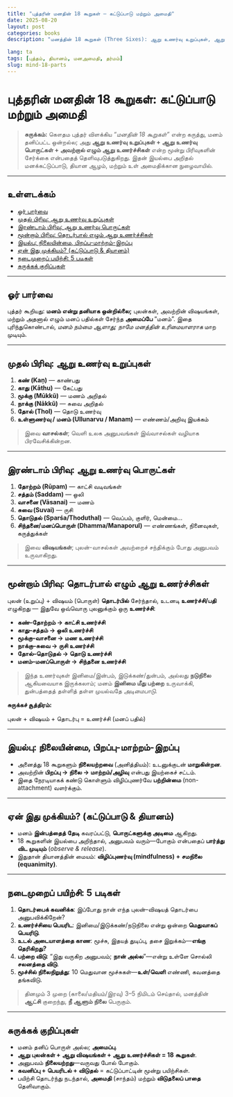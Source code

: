 ```yaml
---
title: "புத்தரின் மனதின் 18 கூறுகள் — கட்டுப்பாடு மற்றும் அமைதி"
date: 2025-08-20
layout: post
categories: books
description: "மனத்தின் 18 கூறுகள் (Three Sixes): ஆறு உணர்வு உறுப்புகள், ஆறு உணர்வு பொருட்கள், மற்றும் அவற்றால் எழும் ஆறு உணர்ச்சிகள் — இவற்றை அறிந்து மனக்கட்டுப்பாடு மற்றும் அமைதியை அடைவது."

lang: ta
tags: [புத்தம், தியானம், மனஅமைதி, தர்மம்]
slug: mind-18-parts
---
```


# புத்தரின் மனதின் 18 கூறுகள்: கட்டுப்பாடு மற்றும் அமைதி

> **சுருக்கம்:** கௌதம புத்தர் விளக்கிய *“மனதின் 18 கூறுகள்”* என்ற கருத்து, மனம் தனிப்பட்ட ஒன்றல்ல; அது **ஆறு உணர்வு உறுப்புகள் + ஆறு உணர்வு பொருட்கள் + அவற்றால் எழும் ஆறு உணர்ச்சிகள்** என்ற மூன்று பிரிவுகளின் சேர்க்கை என்பதைத் தெளிவுபடுத்துகிறது. இதன் இயல்பை அறிதல் மனக்கட்டுப்பாடு, தியான ஆழம், மற்றும் உள் அமைதிக்கான நுழைவாயில்.

---

## உள்ளடக்கம்
- [ஓர் பார்வை](#ஓர்-பார்வை)
- [முதல் பிரிவு: ஆறு உணர்வு உறுப்புகள்](#முதல்-பிரிவு-ஆறு-உணர்வு-உறுப்புகள்)
- [இரண்டாம் பிரிவு: ஆறு உணர்வு பொருட்கள்](#இரண்டாம்-பிரிவு-ஆறு-உணர்வு-பொருட்கள்)
- [மூன்றாம் பிரிவு: தொடர்பால் எழும் ஆறு உணர்ச்சிகள்](#மூன்றாம்-பிரிவு-தொடர்பால்-எழும்-ஆறு-உணர்ச்சிகள்)
- [இயல்பு: நிலையின்மை, பிறப்பு-மாற்றம்-இறப்பு](#இயல்பு-நிலையின்மை-பிறப்பு-மாற்றம்-இறப்பு)
- [ஏன் இது முக்கியம்? (கட்டுப்பாடு & தியானம்)](#ஏன்-இது-முக்கியம்-கட்டுப்பாடு--தியானம்)
- [நடைமுறைப் பயிற்சி: 5 படிகள்](#நடைமுறைப்-பயிற்சி-5-படிகள்)
- [சுருக்கக் குறிப்புகள்](#சுருக்கக்-குறிப்புகள்)

---

## ஓர் பார்வை
புத்தர் கூறியது: **மனம் என்று தனியாக ஒன்றில்லை;** புலன்கள், அவற்றின் விஷயங்கள், மற்றும் அதனால் எழும் மனப் பதில்கள் சேர்ந்த **அமைப்பே** “மனம்”. இதை புரிந்துகொண்டால், *மனம் நம்மை ஆளாது; நாமே மனத்தின் உரிமையாளராக* மாற முடியும்.

---

## முதல் பிரிவு: ஆறு உணர்வு உறுப்புகள்
1. **கண் (Kaṇ)** — காண்பது  
2. **காது (Kāthu)** — கேட்பது  
3. **மூக்கு (Mūkkŭ)** — மணம் அறிதல்  
4. **நாக்கு (Nākkŭ)** — சுவை அறிதல்  
5. **தோல் (Thol)** — தொடு உணர்வு  
6. **உள்ளுணர்வு / மனம் (Ullunarvu / Manam)** — எண்ணம்/அறிவு இயக்கம்

> இவை **வாசல்கள்**; வெளி உலக அனுபவங்கள் இவ்வாசல்கள் வழியாக பிரவேசிக்கின்றன.

---

## இரண்டாம் பிரிவு: ஆறு உணர்வு பொருட்கள்
1. **தோற்றம் (Rūpam)** — காட்சி வடிவங்கள்  
2. **சத்தம் (Saddam)** — ஒலி  
3. **வாசனை (Vāsanai)** — மணம்  
4. **சுவை (Suvai)** — ருசி  
5. **தொடுதல் (Sparśa/Thoduthal)** — வெப்பம், குளிர், மென்மை…  
6. **சிந்தனை/மனப்பொருள் (Dhamma/Manaporul)** — எண்ணங்கள், நினைவுகள், கருத்துக்கள்

> இவை **விஷயங்கள்**; புலன்-வாசல்கள் அவற்றைச் சந்திக்கும் போது அனுபவம் உருவாகிறது.

---

## மூன்றாம் பிரிவு: தொடர்பால் எழும் ஆறு உணர்ச்சிகள்
புலன் (உறுப்பு) + விஷயம் (பொருள்) **தொடர்பில்** சேர்ந்தால், உடனடி **உணர்ச்சி/பதி** எழுகிறது — இதுவே ஒவ்வொரு புலனுக்கும் ஒரு **உணர்ச்சி**:

- **கண்–தோற்றம் → காட்சி உணர்ச்சி**  
- **காது–சத்தம் → ஒலி உணர்ச்சி**  
- **மூக்கு–வாசனை → மண உணர்ச்சி**  
- **நாக்கு–சுவை → ருசி உணர்ச்சி**  
- **தோல்–தொடுதல் → தொடு உணர்ச்சி**  
- **மனம்–மனப்பொருள் → சிந்தனை உணர்ச்சி**

> இந்த உணர்வுகள் இனிமை/இன்பம், இடுக்கண்/துன்பம், அல்லது **நடுநிலை** ஆகியவையாக இருக்கலாம்; மனம் **இனிமை மீது பற்றை** உருவாக்கி, துன்பத்தைத் தள்ளித் தள்ள முயல்வதே *அடிமைபாடு*.

**சுருக்கச் சூத்திரம்:**

புலன் + விஷயம் + தொடர்பு = உணர்ச்சி (மனப் பதில்)

---

## இயல்பு: நிலையின்மை, பிறப்பு-மாற்றம்-இறப்பு
- அனைத்து 18 கூறுகளும் **நிலையற்றவை** (அனித்தியம்): உடனுக்குடன் **மாறுகின்றன**.  
- அவற்றின் **பிறப்பு → நிலை → மாற்றம்/அழிவு** என்பது இயற்கைச் சட்டம்.  
- இதை நேரடியாகக் கண்டு கொள்ளும் விழிப்புணர்வே **பற்றின்மை** (non-attachment) வளர்க்கும்.

---

## ஏன் இது முக்கியம்? (கட்டுப்பாடு & தியானம்)
- மனம் **இன்பத்தைத் தேடி** கவரப்பட்டு, **பொருட்களுக்கு அடிமை** ஆகிறது.  
- 18 கூறுகளின் இயல்பை அறிந்தால், அனுபவம் வரும்—போகும் என்பதைப் **பார்த்து விட முடியும்** (*observe & release*).  
- இதுதான் தியானத்தின் மையம்: **விழிப்புணர்வு (mindfulness) + சமநிலை (equanimity)**.

---

## நடைமுறைப் பயிற்சி: 5 படிகள்
1. **தொடர்பைக் கவனிக்க**: இப்போது நான் எந்த புலன்–விஷயத் தொடர்பை அனுபவிக்கிறேன்?  
2. **உணர்ச்சியை பெயரிட**: இனிமை/இடுக்கண்/நடுநிலை என்று ஒன்றை **மெதுவாகப் பெயரிடு**.  
3. **உடல் அடையாளத்தை காண**: மூச்சு, இதயத் துடிப்பு, தசை இறுக்கம்—**எங்கு தெரிகிறது?**  
4. **பற்றை விடு**: “இது வருகிற அனுபவம்; **நான் அல்ல**”—என்று உள்ளே சொல்லி **சலனத்தை விடு**.  
5. **மூச்சில் நிலைநிறுத்து**: 10 மெதுவான மூச்சுகள்—**உள்/வெளி** எண்ணி, கவனத்தை தங்கவிடு.

> தினமும் 3 முறை (காலை/மதியம்/இரவு) 3–5 நிமிடம் செய்தால், மனத்தின் **ஆட்சி** குறைந்து, **நீ ஆளும் நிலை** பெருகும்.

---

## சுருக்கக் குறிப்புகள்
- மனம் தனிப் பொருள் அல்ல; **அமைப்பு**.  
- **ஆறு புலன்கள் + ஆறு விஷயங்கள் + ஆறு உணர்ச்சிகள் = 18 கூறுகள்**.  
- அனுபவம் **நிலையற்றது**—வருவது போல் போகும்.  
- **கவனிப்பு + பெயரிடல் + விடுதல்** = கட்டுப்பாட்டின் மூன்று பயிற்சிகள்.  
- பயிற்சி தொடர்ந்து நடந்தால், **அமைதி** (சாந்தம்) மற்றும் **விடுதலைப் பாதை** தெளிவாகும்.